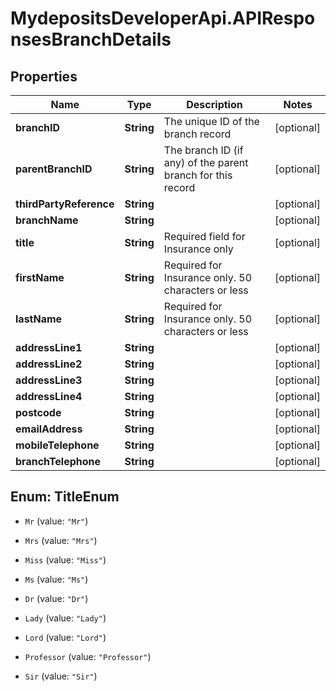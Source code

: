 # MydepositsDeveloperApi.APIResponsesBranchDetails

## Properties

Name | Type | Description | Notes
------------ | ------------- | ------------- | -------------
**branchID** | **String** | The unique ID of the branch record | [optional] 
**parentBranchID** | **String** | The branch ID (if any) of the parent branch for this record | [optional] 
**thirdPartyReference** | **String** |  | [optional] 
**branchName** | **String** |  | [optional] 
**title** | **String** | Required field for Insurance only | [optional] 
**firstName** | **String** | Required for Insurance only. 50 characters or less | [optional] 
**lastName** | **String** | Required for Insurance only. 50 characters or less | [optional] 
**addressLine1** | **String** |  | [optional] 
**addressLine2** | **String** |  | [optional] 
**addressLine3** | **String** |  | [optional] 
**addressLine4** | **String** |  | [optional] 
**postcode** | **String** |  | [optional] 
**emailAddress** | **String** |  | [optional] 
**mobileTelephone** | **String** |  | [optional] 
**branchTelephone** | **String** |  | [optional] 



## Enum: TitleEnum


* `Mr` (value: `"Mr"`)

* `Mrs` (value: `"Mrs"`)

* `Miss` (value: `"Miss"`)

* `Ms` (value: `"Ms"`)

* `Dr` (value: `"Dr"`)

* `Lady` (value: `"Lady"`)

* `Lord` (value: `"Lord"`)

* `Professor` (value: `"Professor"`)

* `Sir` (value: `"Sir"`)





